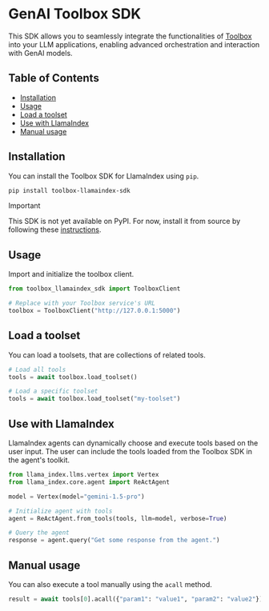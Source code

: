# GenAI Toolbox SDK

This SDK allows you to seamlessly integrate the functionalities of [Toolbox](https://github.com/googleapis/genai-toolbox) into your LLM applications, enabling advanced orchestration and interaction with GenAI models.

<!-- TOC ignore:true -->
## Table of Contents
<!-- TOC -->

- [Installation](#installation)
- [Usage](#usage)
- [Load a toolset](#load-a-toolset)
- [Use with LlamaIndex](#use-with-llamaindex)
- [Manual usage](#manual-usage)

<!-- /TOC -->

## Installation

You can install the Toolbox SDK for LlamaIndex using `pip`.

```bash
pip install toolbox-llamaindex-sdk
```

> [!IMPORTANT]
> This SDK is not yet available on PyPI. For now, install it from source by following these [instructions](/DEVELOPER.md#developing-toolbox-SDKs).

## Usage

Import and initialize the toolbox client.

```python
from toolbox_llamaindex_sdk import ToolboxClient

# Replace with your Toolbox service's URL
toolbox = ToolboxClient("http://127.0.0.1:5000")
```

## Load a toolset

You can load a toolsets, that are collections of related tools.

```python
# Load all tools
tools = await toolbox.load_toolset()

# Load a specific toolset
tools = await toolbox.load_toolset("my-toolset")
```

## Use with LlamaIndex

LlamaIndex agents can dynamically choose and execute tools based on the user input. The user can include the tools loaded from the Toolbox SDK in the agent's toolkit.

```python
from llama_index.llms.vertex import Vertex
from llama_index.core.agent import ReActAgent

model = Vertex(model="gemini-1.5-pro")

# Initialize agent with tools
agent = ReActAgent.from_tools(tools, llm=model, verbose=True)

# Query the agent
response = agent.query("Get some response from the agent.")
```

## Manual usage

You can also execute a tool manually using the `acall` method.

```python
result = await tools[0].acall({"param1": "value1", "param2": "value2"})
```